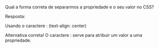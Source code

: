 Qual a forma correta de separarmos a propriedade e o seu valor no CSS?

Resposta:


Usando o caractere : (text-align: center)


Alternativa correta! O caractere : serve para atribuir um valor a uma propriedade.